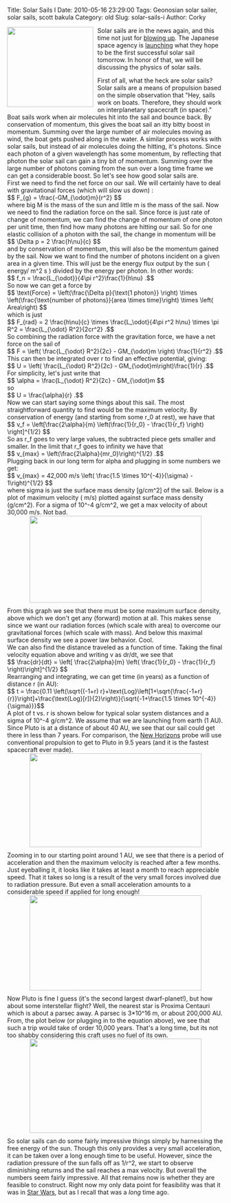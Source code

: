 Title: Solar Sails I
Date: 2010-05-16 23:29:00
Tags: Geonosian solar sailer, solar sails, scott bakula
Category: old
Slug: solar-sails-i
Author: Corky

<a onblur="try {parent.deselectBloggerImageGracefully();} catch(e) {}" href="http://1.bp.blogspot.com/_fa6AZDCsHnY/S_C9Ll986gI/AAAAAAAAACY/eTykcbU6PTE/s1600/solarsail.jpg"><img style="float:left; margin:0 10px 10px 0;cursor:pointer; cursor:hand;width: 200px; height: 186px;" src="http://1.bp.blogspot.com/_fa6AZDCsHnY/S_C9Ll986gI/AAAAAAAAACY/eTykcbU6PTE/s200/solarsail.jpg" border="0" alt="" id="BLOGGER_PHOTO_ID_5472081554123319810" /></a><div style="text-align: left;">Solar sails are in the news again, and this time not just for <a href="http://www.cbsnews.com/stories/2005/06/22/tech/main703405.shtml">blowing up</a>.  The Japanese space agency is <a href="http://www.space.com/businesstechnology/japan-venus-double-mission-100516.html">launching</a> what they hope to be the first successful solar sail tomorrow.  In honor of that, we will be discussing the physics of solar sails.  </div><div style="text-align: left;">
</div><div style="text-align: left;">First of all, what the heck are solar sails?  Solar sails are a means of propulsion based on the simple observation that "Hey, sails work on boats.  Therefore, they should work on interplanetary spacecraft (in space)."  Boat sails work when air molecules hit into the sail and bounce back.  By conservation of momentum, this gives the boat sail an itty bitty boost in momentum.  Summing over the large number of air molecules moving as wind, the boat gets pushed along in the water.  A similar process works with solar sails, but instead of air molecules doing the hitting, it's photons. Since each photon of a given wavelength has some momentum, by reflecting that photon the solar sail can gain a tiny bit of momentum.  Summing over the large number of photons coming from the sun over a long time frame we can get a considerable boost.  So let's see how good solar sails are. </div><div><a name='more'></a>
</div><div>First we need to find the net force on our sail.  We will certainly have to deal with gravitational forces (which will slow us down) :</div><div>
</div><div>$$ F_{g} = \frac{-GM_{\odot}m}{r^2} $$</div><div>
</div><div>where big M is the mass of the sun and little m is the mass of the sail.  Now we need to find the radiation force on the sail.  Since force is just rate of change of momentum, we can find the change of momentum of one photon per unit time, then find how many photons are hitting our sail.  So for one elastic collision of a photon with the sail, the change in momentum will be</div><div>
</div><div>$$ \Delta p = 2 \frac{h\nu}{c} $$</div><div>
</div><div>and by conservation of momentum, this will also be the momentum gained by the sail.  Now we want to find the number of photons incident on a given area in a given time.  This will just be the energy flux output by the sun ( energy/ m^2 s ) divided by the energy per photon.  In other words:</div><div>
</div><div>$$ f_n = \frac{L_{\odot}}{4\pi r^2}\frac{1}{h\nu} .$$</div><div>
</div><div>So now we can get a force by</div><div>
</div><div>$$ \text{Force} = \left(\frac{\Delta p}{\text{1 photon}} \right) \times \left(\frac{\text{number of photons}}{area \times time}\right) \times \left( Area\right) $$</div><div>
</div><div>which is just </div><div>
</div><div>$$ F_{rad} = 2 \frac{h\nu}{c} \times \frac{L_\odot}{4\pi r^2 h\nu} \times \pi R^2 = \frac{L_{\odot} R^2}{2cr^2} .$$</div><div>
</div><div>So combining the radiation force with the gravitation force, we have a net force on the sail of</div><div>
</div><div>$$ F = \left(  \frac{L_{\odot} R^2}{2c} - GM_{\odot}m \right) \frac{1}{r^2} .$$</div><div>
</div><div>This can then be integrated over r to find an effective potential, giving:</div><div>
</div><div>$$ U = \left( \frac{L_{\odot} R^2}{2c} - GM_{\odot}m\right)\frac{1}{r} .$$</div><div>
</div><div>For simplicity, let's just write that </div><div>
</div><div>$$ \alpha = \frac{L_{\odot} R^2}{2c} - GM_{\odot}m $$</div><div>
</div><div>so</div><div>
</div><div>$$ U = \frac{\alpha}{r} .$$</div><div>
</div><div>
</div><div>Now we can start saying some things about this sail.  The most straightforward quantity to find would be the maximum velocity.  By conservation of energy (and starting from some r_0 at rest), we have that</div><div>
</div><div>$$ v_f = \left[\frac{2\alpha}{m} \left(\frac{1}{r_0} - \frac{1}{r_f} \right) \right]^{1/2} $$</div><div>
</div><div>So as r_f goes to very large values, the subtracted piece gets smaller and smaller.  In the limit that r_f goes to infinity we have that</div><div>
</div><div>$$ v_{max} = \left(\frac{2\alpha}{mr_0}\right)^{1/2} .$$</div><div>
</div><div>Plugging back in our long term for alpha and plugging in some numbers we get:</div><div>
</div><div>$$ v_{max} = 42,000 m/s \left( \frac{1.5 \times 10^{-4}}{\sigma} - 1\right)^{1/2} $$</div><div>
</div><div>where sigma is just the surface mass density [g/cm^2] of the sail.  Below is a plot of maximum velocity ( m/s)  plotted against surface mass density (g/cm^2).  For a sigma of 10^-4 g/cm^2, we get a max velocity of about 30,000 m/s.  Not bad.</div><div>
</div><div><a href="http://4.bp.blogspot.com/_fa6AZDCsHnY/S_CjbwxG-JI/AAAAAAAAAB4/PS7tTqbmLUE/s1600/maxvel.png"><img src="http://4.bp.blogspot.com/_fa6AZDCsHnY/S_CjbwxG-JI/AAAAAAAAAB4/PS7tTqbmLUE/s400/maxvel.png" border="0" alt="" id="BLOGGER_PHOTO_ID_5472053244597827730" style="display: block; margin-top: 0px; margin-right: auto; margin-bottom: 10px; margin-left: auto; text-align: center; cursor: pointer; width: 400px; height: 202px; " /></a></div><div>From this graph we see that there must be some maximum surface density, above which we don't get any (forward) motion at all.  This makes sense since we want our radiation forces (which scale with area) to overcome our gravitational forces (which scale with mass).  And below this maximal surface density we see a power law behavior.  Cool.</div><div>
</div><div>We can also find the distance traveled as a function of time.  Taking the final velocity equation above and writing v as dr/dt, we see that </div><div>
</div><div>$$ \frac{dr}{dt} = \left[ \frac{2\alpha}{m} \left( \frac{1}{r_0} - \frac{1}{r_f} \right)\right]^{1/2} $$</div><div>
</div><div>Rearranging and integrating, we can get time (in years) as a function of distance r (in AU):</div><div>
</div><div>$$ t = \frac{0.11 \left(\sqrt{(-1+r) r}+\text{Log}\left[1+\sqrt{\frac{-1+r}{r}}\right]+\frac{\text{Log}[r]}{2}\right)}{\sqrt{-1+\frac{1.5 \times 10^{-4}}{\sigma}}}$$</div><div>
</div><div> A plot of t vs. r is shown below for typical solar system distances and a sigma of 10^-4 g/cm^2.  We assume that we are launching from earth (1 AU).  Since Pluto is at a distance of about 40 AU, we see that our sail could get there in less than 7 years.  For comparison, the <a href="http://pluto.jhuapl.edu/">New Horizons</a> probe will use conventional propulsion to get to Pluto in 9.5 years (and it is the fastest spacecraft ever made). </div><div>
</div><div><a href="http://1.bp.blogspot.com/_fa6AZDCsHnY/S_Ck6enlpVI/AAAAAAAAACI/_gjIHLCm_G8/s1600/ssplutolong.png"><img src="http://1.bp.blogspot.com/_fa6AZDCsHnY/S_Ck6enlpVI/AAAAAAAAACI/_gjIHLCm_G8/s400/ssplutolong.png" border="0" alt="" id="BLOGGER_PHOTO_ID_5472054871813629266" style="display: block; margin-top: 0px; margin-right: auto; margin-bottom: 10px; margin-left: auto; text-align: center; cursor: pointer; width: 400px; height: 218px; " /></a></div><div style="text-align: left;">Zooming in to our starting point around 1 AU, we see that there is a period of acceleration and then the maximum velocity is reached after a few months.  Just eyeballing it, it looks like it takes at least a month to reach appreciable speed.  That it takes so long is a result of the very small forces involved due to radiation pressure.  But even a small acceleration amounts to a considerable speed if applied for long enough!</div><div style="text-align: left;">
</div><div style="text-align: left;"><a href="http://1.bp.blogspot.com/_fa6AZDCsHnY/S_CopsUAIrI/AAAAAAAAACQ/_-IqCnf8xs8/s1600/sscloseup.png"><img src="http://1.bp.blogspot.com/_fa6AZDCsHnY/S_CopsUAIrI/AAAAAAAAACQ/_-IqCnf8xs8/s400/sscloseup.png" border="0" alt="" id="BLOGGER_PHOTO_ID_5472058981478310578" style="display: block; margin-top: 0px; margin-right: auto; margin-bottom: 10px; margin-left: auto; text-align: center; cursor: pointer; width: 400px; height: 221px; " /></a><div style="text-align: left; ">
</div></div><div style="text-align: left;">
</div><div style="text-align: left;">Now Pluto is fine I guess (it's the second largest dwarf-planet!), but how about some interstellar flight?  Well, the nearest star is Proxima Centauri which is about a parsec away.  A parsec is 3*10^16 m, or about 200,000 AU.  From, the plot below (or plugging in to the equation above), we see that such a trip would take of order 10,000 years.  That's a long time, but its not too shabby considering this craft uses no fuel of its own.</div><div><div style="text-align: left;"><span class="Apple-style-span"  style="color:#0000EE;"><u><span class="Apple-style-span"  style="color:#000000;">
</span></u></span></div><div style="text-align: left;"><span class="Apple-style-span"  style="color:#0000EE;"><u><span class="Apple-style-span"  style="color:#000000;"><span class="Apple-style-span" style="-webkit-text-decorations-in-effect: none; "><a href="http://3.bp.blogspot.com/_fa6AZDCsHnY/S_Cgqa_fqDI/AAAAAAAAABw/xxgjj5VEZww/s1600/ssTOTHESTARS.png"><img src="http://3.bp.blogspot.com/_fa6AZDCsHnY/S_Cgqa_fqDI/AAAAAAAAABw/xxgjj5VEZww/s400/ssTOTHESTARS.png" border="0" alt="" id="BLOGGER_PHOTO_ID_5472050197915740210" style="display: block; margin-top: 0px; margin-right: auto; margin-bottom: 10px; margin-left: auto; text-align: center; cursor: pointer; width: 400px; height: 219px; " /></a></span></span></u></span></div><div style="text-align: left;">
</div><div style="text-align: left;">So solar sails can do some fairly impressive things simply by harnessing the free energy of the sun.  Though this only provides a very small acceleration, it can be taken over a long enough time to be useful.  However, since the radiation pressure of the sun falls off as 1/r^2, we start to observe diminishing returns and the sail reaches a max velocity.  But overall the numbers seem fairly impressive.  All that remains now is whether they are feasible to construct.  Right now my only data point for feasibility was that it was in <a href="http://www.starwars.com/databank/starship/solarsailer/">Star Wars</a>, but as I recall that was a <i>long</i> time ago.</div></div>
